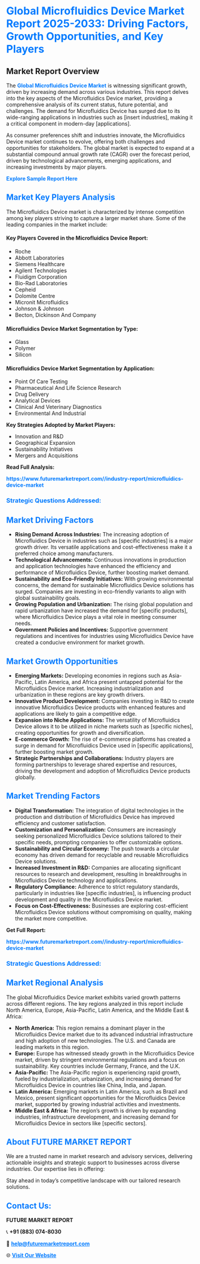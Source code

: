 <h1 style="color: #007BFF;">Global Microfluidics Device Market Report 2025-2033: Driving Factors, Growth Opportunities, and Key Players</h1>

<section id="overview">
<h2>Market Report Overview</h2>
<p>The <a href="https://www.futuremarketreport.com//industry-report/microfluidics-device-market" style="color: #007BFF; text-decoration: none;"><strong>Global Microfluidics Device Market</strong></a> is witnessing significant growth, driven by increasing demand across various industries. This report delves into the key aspects of the Microfluidics Device market, providing a comprehensive analysis of its current status, future potential, and challenges. The demand for Microfluidics Device has surged due to its wide-ranging applications in industries such as [insert industries], making it a critical component in modern-day [applications].</p>
<p>As consumer preferences shift and industries innovate, the Microfluidics Device market continues to evolve, offering both challenges and opportunities for stakeholders. The global market is expected to expand at a substantial compound annual growth rate (CAGR) over the forecast period, driven by technological advancements, emerging applications, and increasing investments by major players.</p>
</section>

<section id="overview">
<p><a href="https://www.futuremarketreport.com//request-sample/reportId=63658" style="color: #007BFF; text-decoration: none;"><strong>Explore Sample Report Here</strong></a></p>
</section>

<section id="key-players">
<h2 style="color: #007BFF;">Market Key Players Analysis</h2>
<p>The Microfluidics Device market is characterized by intense competition among key players striving to capture a larger market share. Some of the leading companies in the market include:</p>
<h4>Key Players Covered in the Microfluidics Device Report:</h4>
<ul><li>Roche</li><li>Abbott Laboratories</li><li>Siemens Healthcare</li><li>Agilent Technologies</li><li>Fluidigm Corporation</li><li>Bio-Rad Laboratories</li><li>Cepheid</li><li>Dolomite Centre</li><li>Micronit Microfluidics</li><li>Johnson &amp; Johnson</li><li>Becton, Dickinson And Company</li></ul>
<h4>Microfluidics Device Market Segmentation by Type:</h4>
<ul><li>Glass</li><li>Polymer</li><li>Silicon</li></ul>

<h4>Microfluidics Device Market Segmentation by Application:</h4>
<ul><li>Point Of Care Testing</li><li>Pharmaceutical And Life Science Research</li><li>Drug Delivery</li><li>Analytical Devices</li><li>Clinical And Veterinary Diagnostics</li><li>Environmental And Industrial</li></ul>
<p><strong>Key Strategies Adopted by Market Players:</strong></p>
<ul>
<li>Innovation and R&D</li>
<li>Geographical Expansion</li>
<li>Sustainability Initiatives</li>
<li>Mergers and Acquisitions</li>
</ul>
</section>

<section>
<p><strong>Read Full Analysis: </strong></p><a href="https://www.futuremarketreport.com//industry-report/microfluidics-device-market" style="color: #007BFF; text-decoration: none;"><strong>https://www.futuremarketreport.com//industry-report/microfluidics-device-market</strong></a>
<h3 style="color: #007BFF;">Strategic Questions Addressed:</h3>
</section>

<section id="driving-factors">
<h2 style="color: #007BFF;">Market Driving Factors</h2>
<ul>
<li><strong>Rising Demand Across Industries:</strong> The increasing adoption of Microfluidics Device in industries such as [specific industries] is a major growth driver. Its versatile applications and cost-effectiveness make it a preferred choice among manufacturers.</li>
<li><strong>Technological Advancements:</strong> Continuous innovations in production and application technologies have enhanced the efficiency and performance of Microfluidics Device, further boosting market demand.</li>
<li><strong>Sustainability and Eco-Friendly Initiatives:</strong> With growing environmental concerns, the demand for sustainable Microfluidics Device solutions has surged. Companies are investing in eco-friendly variants to align with global sustainability goals.</li>
<li><strong>Growing Population and Urbanization:</strong> The rising global population and rapid urbanization have increased the demand for [specific products], where Microfluidics Device plays a vital role in meeting consumer needs.</li>
<li><strong>Government Policies and Incentives:</strong> Supportive government regulations and incentives for industries using Microfluidics Device have created a conducive environment for market growth.</li>
</ul>
</section>

<section id="growth-opportunities">
<h2 style="color: #007BFF;">Market Growth Opportunities</h2>
<ul>
<li><strong>Emerging Markets:</strong> Developing economies in regions such as Asia-Pacific, Latin America, and Africa present untapped potential for the Microfluidics Device market. Increasing industrialization and urbanization in these regions are key growth drivers.</li>
<li><strong>Innovative Product Development:</strong> Companies investing in R&D to create innovative Microfluidics Device products with enhanced features and applications are likely to gain a competitive edge.</li>
<li><strong>Expansion into Niche Applications:</strong> The versatility of Microfluidics Device allows it to be utilized in niche markets such as [specific niches], creating opportunities for growth and diversification.</li>
<li><strong>E-commerce Growth:</strong> The rise of e-commerce platforms has created a surge in demand for Microfluidics Device used in [specific applications], further boosting market growth.</li>
<li><strong>Strategic Partnerships and Collaborations:</strong> Industry players are forming partnerships to leverage shared expertise and resources, driving the development and adoption of Microfluidics Device products globally.</li>
</ul>
</section>

<section id="trending-factors">
<h2 style="color: #007BFF;">Market Trending Factors</h2>
<ul>
<li><strong>Digital Transformation:</strong> The integration of digital technologies in the production and distribution of Microfluidics Device has improved efficiency and customer satisfaction.</li>
<li><strong>Customization and Personalization:</strong> Consumers are increasingly seeking personalized Microfluidics Device solutions tailored to their specific needs, prompting companies to offer customizable options.</li>
<li><strong>Sustainability and Circular Economy:</strong> The push towards a circular economy has driven demand for recyclable and reusable Microfluidics Device solutions.</li>
<li><strong>Increased Investment in R&D:</strong> Companies are allocating significant resources to research and development, resulting in breakthroughs in Microfluidics Device technology and applications.</li>
<li><strong>Regulatory Compliance:</strong> Adherence to strict regulatory standards, particularly in industries like [specific industries], is influencing product development and quality in the Microfluidics Device market.</li>
<li><strong>Focus on Cost-Effectiveness:</strong> Businesses are exploring cost-efficient Microfluidics Device solutions without compromising on quality, making the market more competitive.</li>
</ul>
</section>

<section>
<p><strong>Get Full Report: </strong></p><a href="https://www.futuremarketreport.com//industry-report/microfluidics-device-market" style="color: #007BFF; text-decoration: none;"><strong>https://www.futuremarketreport.com//industry-report/microfluidics-device-market</strong></a>
<h3 style="color: #007BFF;">Strategic Questions Addressed:</h3>
</section>


<section id="regional-analysis">
<h2 style="color: #007BFF;">Market Regional Analysis</h2>
<p>The global Microfluidics Device market exhibits varied growth patterns across different regions. The key regions analyzed in this report include North America, Europe, Asia-Pacific, Latin America, and the Middle East & Africa:</p>
<ul>
<li><strong>North America:</strong> This region remains a dominant player in the Microfluidics Device market due to its advanced industrial infrastructure and high adoption of new technologies. The U.S. and Canada are leading markets in this region.</li>
<li><strong>Europe:</strong> Europe has witnessed steady growth in the Microfluidics Device market, driven by stringent environmental regulations and a focus on sustainability. Key countries include Germany, France, and the U.K.</li>
<li><strong>Asia-Pacific:</strong> The Asia-Pacific region is experiencing rapid growth, fueled by industrialization, urbanization, and increasing demand for Microfluidics Device in countries like China, India, and Japan.</li>
<li><strong>Latin America:</strong> Emerging markets in Latin America, such as Brazil and Mexico, present significant opportunities for the Microfluidics Device market, supported by growing industrial activities and investments.</li>
<li><strong>Middle East & Africa:</strong> The region’s growth is driven by expanding industries, infrastructure development, and increasing demand for Microfluidics Device in sectors like [specific sectors].</li>
</ul>
</section>

<footer>
<h2 style="color: #007BFF;">About FUTURE MARKET REPORT</h2>
<p>We are a trusted name in market research and advisory services, delivering actionable insights and strategic support to businesses across diverse industries. Our expertise lies in offering:</p>

<p>Stay ahead in today’s competitive landscape with our tailored research solutions.</p>

<h2 style="color: #007BFF;">Contact Us:</h2>
<p><strong>FUTURE MARKET REPORT</strong></p>
<p>📞 <strong>+91 (883) 074-8030</strong></p>
<p>📧 <strong><a href="mailto:help@futuremarketreport.com" style="color: #007BFF;">help@futuremarketreport.com</a></strong></p>
<p>🌐 <strong><a href="https://www.futuremarketreport.com/" style="color: #007BFF;">Visit Our Website</a></strong></p>
</footer>